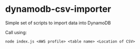 # dynamodb-csv-importer
Simple set of scripts to import data into DynamoDB

Call using:

```
node index.js <AWS profile> <table name> <Location of CSV>
```
